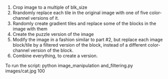 1. Crop image to a multiple of blk_size
2. Rrandomly replace each tile in the original image with one of five color-channel versions of it.
3. Randomly create gradient tiles and replace some of the blocks in the image with them
4. Create the puzzle version of the image
5. Modify the image in a fashion similar to part #2, but replace each image block/tile by a filtered version of the block, instead of a different color-channel version of the block.
6. Combine everything, to create a version.

To run the script:
python image_manipulation and_filtering.py images/cat.jpg 100